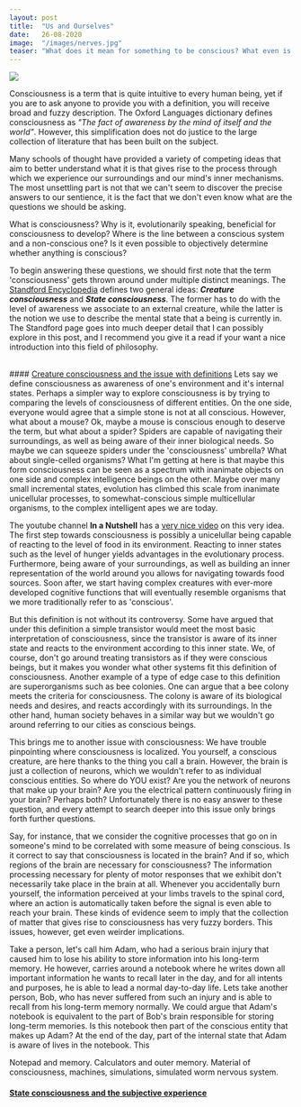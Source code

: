 ```yaml
---
layout: post
title:  "Us and Ourselves"
date:   26-08-2020
image:  "/images/nerves.jpg"
teaser: "What does it mean for something to be conscious? What even is consciousness? How does our brain give rise to it?"
---
```

<img src="{{ site.baseurl }}/images/nerves.jpg" class="fit image">

Consciousness is a term that is quite intuitive to every human being, yet if you are to ask anyone to provide you with a 
definition, you will receive broad and fuzzy description. The Oxford Languages dictionary defines consciousness as _"The 
fact of awareness by the mind of itself and the world"_. However, this simplification does not do justice to the large 
collection of literature that has been built on the subject.

Many schools of thought have provided a variety of competing ideas that aim to better understand what it is that gives 
rise to the process through which we experience our surroundings and our mind's inner mechanisms. The most unsettling 
part is not that we can't seem to discover the precise answers to our sentience, it is the fact that we don't even know 
what are the questions we should be asking.

What is consciousness? Why is it, evolutionarily speaking, beneficial for consciousness to develop? Where is the line 
between a conscious system and a non-conscious one? Is it even possible to objectively determine whether anything is 
conscious?

To begin answering these questions, we should first note that the term 'consciousness' gets thrown around under multiple 
distinct meanings. The <a href="https://plato.stanford.edu/entries/consciousness/#ConCon">Standford Encyclopedia</a> 
defines two general ideas: **_Creature consciousness_** and **_State consciousness_**. The former has to do with the 
level of awareness we associate to an external creature, while the latter is the notion we use to describe the mental 
state that a being is currently in.  The Standford page goes into much deeper detail that I can possibly explore in this 
post, and I recommend you give it a read if your want a nice introduction into this field of philosophy.

<br>
#### <u>Creature consciousness and the issue with definitions</u>
Lets say we define consciousness as awareness of one's environment and it's internal states. Perhaps a simpler way to 
explore consciousness is by trying to comparing the levels of consciousness of different entities. On the one side, 
everyone would agree that a simple stone is not at all conscious. However, what about a mouse? Ok, maybe a mouse is 
conscious enough to deserve the term, but what about a spider? Spiders are capable of navigating their surroundings, as 
well as being aware of their inner biological needs. So maybe we can squeeze spiders under the 'consciousness' umbrella? 
What about single-celled organisms? What I'm getting at here is that maybe this form consciousness can be seen as a 
spectrum with inanimate objects on one side and complex intelligence beings on the other. Maybe over many small 
incremental states, evolution has climbed this scale from inanimate unicellular processes, to somewhat-conscious simple 
multicellular organisms, to the complex intelligent apes we are today.

The youtube channel **In a Nutshell** has a <a href="https://youtu.be/H6u0VBqNBQ8">very nice video</a> on this very 
idea. The first step towards consciousness is possibly a unicelullar being capable of reacting to the level of food in 
its environment. Reacting to inner states such as the level of hunger yields advantages in the evolutionary process. 
Furthermore, being aware of your surroundings, as well as building an inner representation of the world around you 
allows for navigating towards food sources. Soon after, we start having complex creatures with ever-more developed 
cognitive functions that will eventually resemble organisms that we more traditionally refer to as 'conscious'.

But this definition is not without its controversy. Some have argued that under this definition a simple transistor would 
meet the most basic interpretation of consciousness, since the transistor is aware of its inner state and reacts to the 
environment according to this inner state. We, of course, don't go around treating transistors as if they were conscious 
beings, but it makes you wonder what other systems fit this definition of consciousness. Another example of a type of 
edge case to this definition are superorganisms such as bee colonies. One can argue that a bee colony meets the criteria 
for consciousness. The colony is aware of its biological needs and desires, and reacts accordingly with its surroundings.
In the other hand, human society behaves in a similar way but we wouldn't go around referring to our cities as conscious 
beings.

This brings me to another issue with consciousness: We have trouble pinpointing where consciousness is localized. You 
yourself, a conscious creature, are here thanks to the thing you call a brain. However, the brain is just a collection 
of neurons, which we wouldn't refer to as individual conscious entities. So where do YOU exist? Are you the network of 
neurons that make up your brain? Are you the electrical pattern continuously firing in your brain? Perhaps both? 
Unfortunately there is no easy answer to these question, and every attempt to search deeper into this issue only brings 
forth further questions.

Say, for instance, that we consider the cognitive processes that go on in someone's mind to be correlated with some 
measure of being conscious. Is it correct to say that consciousness is located in the brain? And if so, which regions of 
the brain are necessary for consciousness? The information processing necessary for plenty of motor responses that we 
exhibit don't necessarily take place in the brain at all. Whenever you accidentally burn yourself, the information 
perceived at your limbs travels to the spinal cord, where an action is automatically taken before the signal is even 
able to reach your brain. These kinds of evidence seem to imply that the collection of matter that gives rise to 
consciousness has very fuzzy borders. This issues, however, get even weirder implications.

Take a person, let's call him Adam, who had a serious brain injury that caused him to lose his ability to store 
information into his long-term memory. He however, carries around a notebook where he writes down all important 
information he wants to recall later in the day, and for all intents and purposes, he is able to lead a normal day-to-day 
life. Lets take another person, Bob, who has never suffered from such an injury and is able to recall from his long-term 
memory normally. We could argue that Adam's notebook is equivalent to the part of Bob's brain responsible for storing 
long-term memories. Is this notebook then part of the conscious entity that makes up Adam? At the end of the day, part 
of the internal state that Adam is aware of lives in the notebook. This

Notepad and memory. Calculators and outer memory. Material of consciousness, machines, simulations, simulated worm nervous system.


#### <u>State consciousness and the subjective experience</u>


